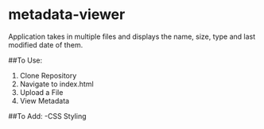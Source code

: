 # metadata-viewer

Application takes in multiple files and displays the name, size, type and last modified date of them. 

##To Use:
1. Clone Repository  
2. Navigate to index.html  
3. Upload a File
4. View Metadata

##To Add:
-CSS Styling